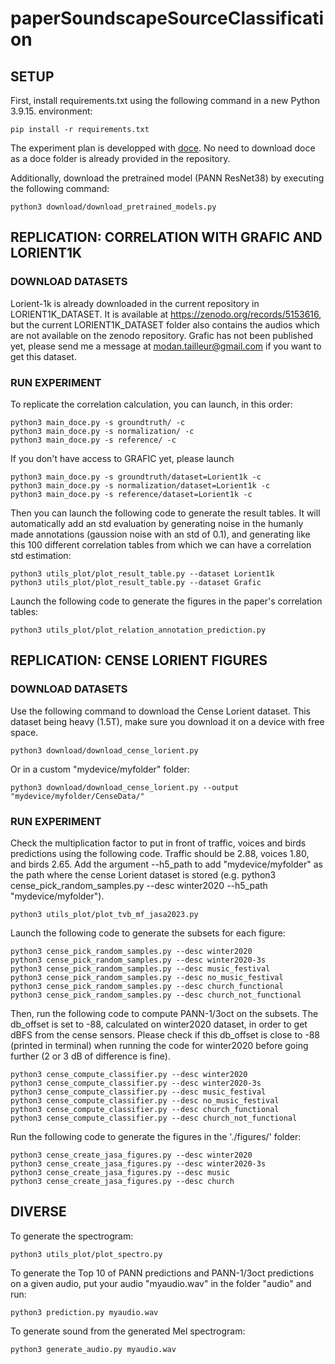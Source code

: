 # paperSoundscapeSourceClassification

## SETUP

First, install requirements.txt using the following command in a new Python 3.9.15. environment:

```
pip install -r requirements.txt
```

The experiment plan is developped with [doce](https://doce.readthedocs.io/en/latest/). 
No need to download doce as a doce folder is already provided in the repository.

Additionally, download the pretrained model (PANN ResNet38) by executing the following command:

```
python3 download/download_pretrained_models.py
```

## REPLICATION: CORRELATION WITH GRAFIC AND LORIENT1K

### DOWNLOAD DATASETS

Lorient-1k is already downloaded in the current repository in LORIENT1K_DATASET. It is available at https://zenodo.org/records/5153616, but the current LORIENT1K_DATASET folder
also contains the audios which are not available on the zenodo repository.
Grafic has not been published yet, please send me a message at modan.tailleur@gmail.com if you want to get this dataset.

### RUN EXPERIMENT


To replicate the correlation calculation, you can launch, in this order:

```
python3 main_doce.py -s groundtruth/ -c
python3 main_doce.py -s normalization/ -c
python3 main_doce.py -s reference/ -c
```

If you don't have access to GRAFIC yet, please launch

```
python3 main_doce.py -s groundtruth/dataset=Lorient1k -c
python3 main_doce.py -s normalization/dataset=Lorient1k -c
python3 main_doce.py -s reference/dataset=Lorient1k -c
```

Then you can launch the following code to generate the result tables. It will automatically add an std evaluation by generating noise in the humanly made annotations (gaussion noise with an std of 0.1), and 
generating like this 100 different correlation tables from which we can have a correlation std estimation:

```
python3 utils_plot/plot_result_table.py --dataset Lorient1k
python3 utils_plot/plot_result_table.py --dataset Grafic
```

Launch the following code to generate the figures in the paper's correlation tables:

```
python3 utils_plot/plot_relation_annotation_prediction.py
```

## REPLICATION: CENSE LORIENT FIGURES

### DOWNLOAD DATASETS

Use the following command to download the Cense Lorient dataset. This dataset being heavy (1.5T), make sure you download it on a device with free space.
```
python3 download/download_cense_lorient.py
```
Or in a custom "mydevice/myfolder" folder:
```
python3 download/download_cense_lorient.py --output "mydevice/myfolder/CenseData/"
```

### RUN EXPERIMENT

Check the multiplication factor to put in front of traffic, voices and birds predictions using the following code. Traffic should be 2.88, voices 1.80, and birds 2.65.
Add the argument --h5_path to add "mydevice/myfolder" as the path where the cense Lorient dataset is stored (e.g. python3 cense_pick_random_samples.py --desc winter2020 --h5_path "mydevice/myfolder"). 

```
python3 utils_plot/plot_tvb_mf_jasa2023.py
```

Launch the following code to generate the subsets for each figure:

```
python3 cense_pick_random_samples.py --desc winter2020
python3 cense_pick_random_samples.py --desc winter2020-3s
python3 cense_pick_random_samples.py --desc music_festival
python3 cense_pick_random_samples.py --desc no_music_festival
python3 cense_pick_random_samples.py --desc church_functional
python3 cense_pick_random_samples.py --desc church_not_functional
```

Then, run the following code to compute PANN-1/3oct on the subsets. The db_offset is set to -88, calculated on winter2020 dataset, in order 
to get dBFS from the cense sensors. Please check if this db_offset is close to -88 (printed in terminal) when running the code for winter2020 before going further (2 or 3 dB of difference is fine). 
```
python3 cense_compute_classifier.py --desc winter2020
python3 cense_compute_classifier.py --desc winter2020-3s
python3 cense_compute_classifier.py --desc music_festival
python3 cense_compute_classifier.py --desc no_music_festival
python3 cense_compute_classifier.py --desc church_functional
python3 cense_compute_classifier.py --desc church_not_functional
```

Run the following code to generate the figures in the './figures/' folder:

```
python3 cense_create_jasa_figures.py --desc winter2020
python3 cense_create_jasa_figures.py --desc winter2020-3s
python3 cense_create_jasa_figures.py --desc music
python3 cense_create_jasa_figures.py --desc church

```

## DIVERSE

To generate the spectrogram:

```
python3 utils_plot/plot_spectro.py
```

To generate the Top 10 of PANN predictions and PANN-1/3oct predictions on a given audio, put your audio "myaudio.wav" in the folder "audio" and run:
```
python3 prediction.py myaudio.wav
```

To generate sound from the generated Mel spectrogram:
```
python3 generate_audio.py myaudio.wav
```

